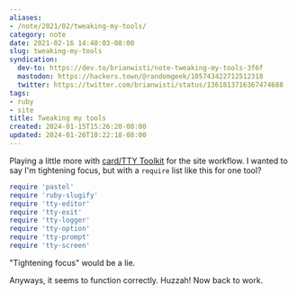 ```yaml
---
aliases:
- /note/2021/02/tweaking-my-tools/
category: note
date: 2021-02-16 14:40:03-08:00
slug: tweaking-my-tools
syndication:
  dev-to: https://dev.to/brianwisti/note-tweaking-my-tools-3f6f
  mastodon: https://hackers.town/@randomgeek/105743422712512318
  twitter: https://twitter.com/brianwisti/status/1361813716367474688
tags:
- ruby
- site
title: Tweaking my tools
created: 2024-01-15T15:26:20-08:00
updated: 2024-01-26T10:22:18-08:00
---
```


Playing a little more with [card/TTY Toolkit](../../../card/TTY%20Toolkit.md) for the site workflow. I wanted to say I'm tightening focus, but with a `require` list like this for one tool?

````ruby
require 'pastel'
require 'ruby-slugify'
require 'tty-editor'
require 'tty-exit'
require 'tty-logger'
require 'tty-option'
require 'tty-prompt'
require 'tty-screen'
````

"Tightening focus" would be a lie.

Anyways, it seems to function correctly. Huzzah! Now back to work.
